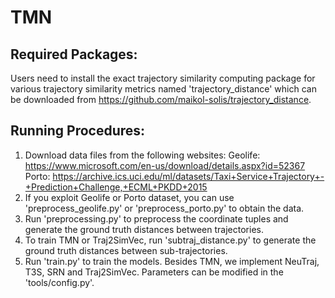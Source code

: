 # TMN
## Required Packages:
Users need to install the exact trajectory similarity computing package for various trajectory similarity metrics named 'trajectory_distance' which can be downloaded from https://github.com/maikol-solis/trajectory_distance.

## Running Procedures:
1. Download data files from the following websites:
    Geolife: https://www.microsoft.com/en-us/download/details.aspx?id=52367
    Porto: https://archive.ics.uci.edu/ml/datasets/Taxi+Service+Trajectory+-+Prediction+Challenge,+ECML+PKDD+2015
2. If you exploit Geolife or Porto dataset, you can use 'preprocess_geolife.py' or 'preprocess_porto.py' to obtain the data.
3. Run 'preprocessing.py' to preprocess the coordinate tuples and generate the ground truth distances between trajectories.
4. To train TMN or Traj2SimVec, run 'subtraj_distance.py' to generate the ground truth distances between sub-trajectories.
5. Run 'train.py' to train the models. Besides TMN, we implement NeuTraj, T3S, SRN and Traj2SimVec. Parameters can be modified in the 'tools/config.py'.

